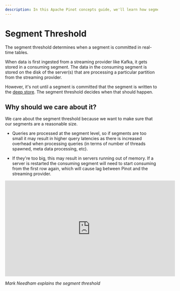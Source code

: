 ```yaml
---
description: In this Apache Pinot concepts guide, we'll learn how segment threshold works.
---
```


# Segment Threshold

The segment threshold determines when a segment is committed in real-time tables.

When data is first ingested from a streaming provider like Kafka, it gets stored in a consuming segment. 
The data in the consuming segment is stored on the disk of the server(s) that are processing a particular partition from the streaming provider.

However, it's not until a segment is committed that the segment is written to the [deep store](https://docs.pinot.apache.org/basics/components/deep-store). 
The segment threshold decides when that should happen.

## Why should we care about it?

We care about the segment threshold because we want to make sure that our segments are a reasonable size.

* Queries are processed at the segment level, so if segments are too small it may result in higher query latencies as there is increased overhead when processing queries (in terms of number of threads spawned, meta data processing, etc).


* If they're too big, this may result in servers running out of memory. If a server is restarted the consuming segment will need to start consuming from the first row again, which will cause lag between Pinot and the streaming provider.

<iframe width="560" height="315" src="https://www.youtube.com/embed/qBMv3CcKVsI" title="YouTube video player" frameborder="0" allow="accelerometer; autoplay; clipboard-write; encrypted-media; gyroscope; picture-in-picture" allowFullScreen></iframe>

*Mark Needham explains the segment threshold*